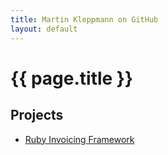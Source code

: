 ```yaml
---
title: Martin Kleppmann on GitHub
layout: default
---
```


{{ page.title }}
================

Projects
--------

* [Ruby Invoicing Framework](http://ept.github.com/invoicing/)

